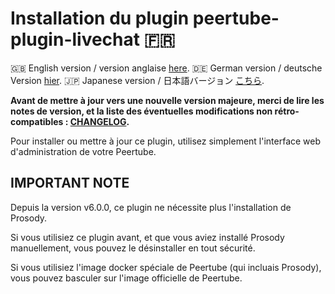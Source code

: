# Installation du plugin peertube-plugin-livechat 🇫🇷

🇬🇧 English version / version anglaise [here](./installation.md).
🇩🇪 German version / deutsche Version [hier](./installation.de.md).
🇯🇵 Japanese version / 日本語バージョン [こちら](./installation.ja.md).

**Avant de mettre à jour vers une nouvelle version majeure, merci de lire les notes de version, et la liste des éventuelles modifications non rétro-compatibles : [CHANGELOG](../CHANGELOG.md).**

Pour installer ou mettre à jour ce plugin, utilisez simplement l'interface web d'administration de votre Peertube.

## IMPORTANT NOTE

Depuis la version v6.0.0, ce plugin ne nécessite plus l'installation de Prosody.

Si vous utilisiez ce plugin avant, et que vous aviez installé Prosody manuellement, vous pouvez le désinstaller en tout sécurité.

Si vous utilisiez l'image docker spéciale de Peertube (qui incluais Prosody), vous pouvez basculer sur l'image officielle de Peertube.
